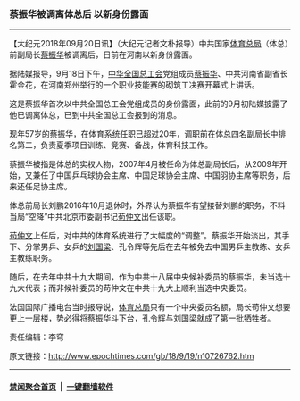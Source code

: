 ### 蔡振华被调离体总后 以新身份露面
------------------------

<p>【大纪元2018年09月20日讯】（大纪元记者文朴报导）中共国家<a href="http://www.epochtimes.com/gb/tag/%E4%BD%93%E8%82%B2%E6%80%BB%E5%B1%80.html">体育总局</a>（体总）前副局长<a href="http://www.epochtimes.com/gb/tag/%E8%94%A1%E6%8C%AF%E5%8D%8E.html">蔡振华</a>被调离后，日前在河南以新身份露面。</p>
<p>据陆媒报导，9月18日下午，<a href="http://www.epochtimes.com/gb/tag/%E4%B8%AD%E5%8D%8E%E5%85%A8%E5%9B%BD%E6%80%BB%E5%B7%A5%E4%BC%9A.html">中华全国总工会</a>党组成员<a href="http://www.epochtimes.com/gb/tag/%E8%94%A1%E6%8C%AF%E5%8D%8E.html">蔡振华</a>、中共河南省副省长霍金花，在河南郑州举行的一个职业技能赛的砌筑工决赛开幕式上讲话。</p>
<p>这是蔡振华首次以中共全国总工会党组成员的身份露面，此前的9月初陆媒披露了他已调离体总，已到中共全国总工会报到的消息。</p>
<p>现年57岁的蔡振华，在体育系统任职已超过20年，调职前在体总四名副局长中排名第二，负责夏季项目训练、竞赛、备战，体育科技工作。</p>
<p>蔡振华被指是体总的实权人物，2007年4月被任命为体总副局长后，从2009年开始，又兼任了中国乒乓球协会主席、中国足球协会主席、中国羽协主席等职务，后来还任足协主席。</p>
<p>体总前局长刘鹏2016年10月退休时，外界认为蔡振华有望接替刘鹏的职务，不料当局“空降”中共北京市委副书记<a href="http://www.epochtimes.com/gb/tag/%E8%8B%9F%E4%BB%B2%E6%96%87.html">苟仲文</a>出任该职。</p>
<p><a href="http://www.epochtimes.com/gb/tag/%E8%8B%9F%E4%BB%B2%E6%96%87.html">苟仲文</a>上任后，对中共的体育系统进行了大幅度的“调整”。蔡振华开始淡出，其手下、分掌男乒、女乒的<a href="http://www.epochtimes.com/gb/tag/%E5%88%98%E5%9B%BD%E6%A2%81.html">刘国梁</a>、孔令辉等先后在去年被免去中国男乒主教练、女乒主教练职务。</p>
<p>随后，在去年中共十九大期间，作为中共十八届中央候补委员的蔡振华，未当选十九大代表；而非候补委员的苟仲文在中共十九大上顺利当选中央委员。</p>
<p>法国国际广播电台当时报导说，<a href="http://www.epochtimes.com/gb/tag/%E4%BD%93%E8%82%B2%E6%80%BB%E5%B1%80.html">体育总局</a>只有一个中央委员名额，局长苟仲文想要更上一层楼，势必得将蔡振华斗下台，孔令辉与<a href="http://www.epochtimes.com/gb/tag/%E5%88%98%E5%9B%BD%E6%A2%81.html">刘国梁</a>就成了第一批牺牲者。</p>
<p>责任编辑：李穹</p>

原文链接：http://www.epochtimes.com/gb/18/9/19/n10726762.htm


------------------------
#### [禁闻聚合首页](https://github.com/gfw-breaker/banned-news/blob/master/README.md) &nbsp;|&nbsp;  [一键翻墙软件](https://github.com/gfw-breaker/nogfw/blob/master/README.md)